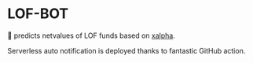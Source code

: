 LOF-BOT
========

🤖 predicts netvalues of LOF funds based on [xalpha](https://github.com/refraction-ray/xalpha).

Serverless auto notification is deployed thanks to fantastic GitHub action.